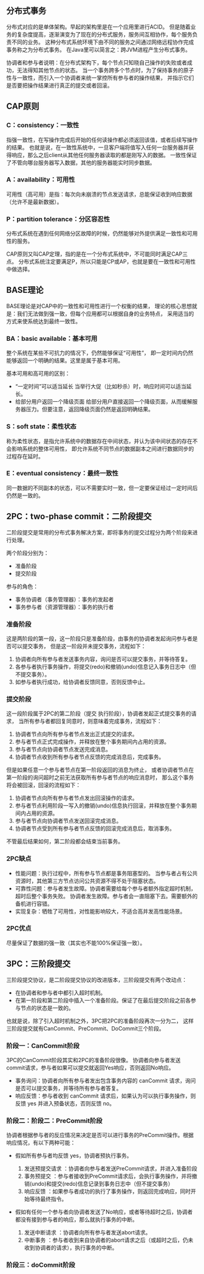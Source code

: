 ## 分布式事务

分布式对应的是单体架构。早起的架构里是在一个应用里进行ACID。
但是随着业务的复杂度提高，逐渐演变为了现在的分布式服务，服务间互相协作，每个服务负责不同的业务。
这种分布式系统环境下由不同的服务之间通过网络远程协作完成事务称之为分布式事务。
在Java里可以简言之：跨JVM进程产生分布式事务。

协调者和参与者说明：在分布式架构下，每个节点只知晓自己操作的失败或者成功，无法得知其他节点的状态。
当一个事务跨多个节点时，为了保持事务的原子性与一致性，而引入一个协调者来统一掌控所有参与者的操作结果，
并指示它们是否要把操作结果进行真正的提交或者回滚。

## CAP原则

### C：consistency：一致性

指强一致性，在写操作完成后开始的任何读操作都必须返回该值，或者后续写操作的结果。
也就是说，在一致性系统中，一旦客户端将值写入任何一台服务器并获得响应，那么之后client从其他任何服务器读取的都是刚写入的数据。
一致性保证了不管向哪台服务器写入数据，其他的服务器能实时同步数据。

### A：availability：可用性

可用性（高可用）是指：每次向未崩溃的节点发送请求，总能保证收到响应数据（允许不是最新数据）。

### P：partition tolerance：分区容忍性

分布式系统在遇到任何网络分区故障的时候，仍然能够对外提供满足一致性和可用性的服务。

CAP原则又叫CAP定理，指的是在一个分布式系统中，不可能同时满足CAP三点。
分布式系统注定要满足P，所以只能是CP或AP，也就是要在一致性和可用性中做选择。

## BASE理论

BASE理论是对CAP中的一致性和可用性进行一个权衡的结果，
理论的核心思想就是：我们无法做到强一致，但每个应用都可以根据自身的业务特点，
采用适当的方式来使系统达到最终一致性。

### BA：basic available：基本可用

整个系统在某些不可抗力的情况下，仍然能够保证“可用性”，
即一定时间内仍然能够返回一个明确的结果。这里是属于基本可用。

基本可用和高可用的区别：
- “一定时间”可以适当延长 当举行大促（比如秒杀）时，响应时间可以适当延长。
- 给部分用户返回一个降级页面 给部分用户直接返回一个降级页面，从而缓解服务器压力。但要注意，返回降级页面仍然是返回明确结果。

### S：soft state：柔性状态

称为柔性状态，是指允许系统中的数据存在中间状态，并认为该中间状态的存在不会影响系统的整体可用性，
即允许系统不同节点的数据副本之间进行数据同步的过程存在延时。

### E：eventual consistency：最终一致性

同一数据的不同副本的状态，可以不需要实时一致，但一定要保证经过一定时间后仍然是一致的。

## 2PC：two-phase commit：二阶段提交

二阶段提交是常用的分布式事务解决方案，即将事务的提交过程分为两个阶段来进行处理。

两个阶段分别为：
- 准备阶段
- 提交阶段

参与的角色：
- 事务协调者（事务管理器）：事务的发起者
- 事务参与者（资源管理器）：事务的执行者

### 准备阶段

这是两阶段的第一段，这一阶段只是准备阶段，由事务的协调者发起询问参与者是否可以提交事务，
但是这一阶段并未提交事务，流程如下：
1. 协调者向所有参与者发送事务内容，询问是否可以提交事务，并等待答复。
2. 各参与者执行事务操作，将提交(redo)和撤销(undo)信息记入事务日志中（但不提交事务）。
3. 如参与者执行成功，给协调者反馈同意，否则反馈中止。

### 提交阶段

这一段阶段属于2PC的第二阶段（提交 执行阶段），协调者发起正式提交事务的请求，
当所有参与者都回复同意时，则意味着完成事务，流程如下：
1. 协调者节点向所有参与者节点发出正式提交的请求。
2. 参与者节点正式完成操作，并释放在整个事务期间内占用的资源。
3. 参与者节点向协调者节点发送完成消息。
4. 协调者节点收到所有参与者节点反馈的完成消息后，完成事务。

但是如果任意一个参与者节点在第一阶段返回的消息为终止，
或者协调者节点在第一阶段的询问超时之前无法获取所有参与者节点的响应消息时，
那么这个事务将会被回滚，回滚的流程如下：
1. 协调者节点向所有参与者节点发出回滚操作的请求。
2. 参与者节点利用阶段一写入的撤销(undo)信息执行回滚，并释放在整个事务期间内占用的资源。
3. 参与者节点向协调者节点发送回滚完成消息。
4. 协调者节点受到所有参与者节点反馈的回滚完成消息后，取消事务。

不管最后结果如何，第二阶段都会结束当前事务。

### 2PC缺点

- 性能问题：执行过程中，所有参与节点都是事务阻塞型的。
当参与者占有公共资源时，其他第三方节点访问公共资源不得不处于阻塞状态。
- 可靠性问题：参与者发生故障。协调者需要给每个参与者额外指定超时机制，超时后整个事务失败。
协调者发生故障。参与者会一直阻塞下去。需要额外的备机进行容错。
- 实现复杂：牺牲了可用性，对性能影响较大，不适合高并发高性能场景。

### 2PC优点

尽量保证了数据的强一致（其实也不能100%保证强一致）。

## 3PC：三阶段提交

三阶段提交协议，是二阶段提交协议的改进版本，三阶段提交有两个改动点：
- 在协调者和参与者中都引入超时机制。
- 在第一阶段和第二阶段中插入一个准备阶段。保证了在最后提交阶段之前各参与节点的状态是一致的。

也就是说，除了引入超时机制之外，3PC把2PC的准备阶段再次一分为二，
这样三阶段提交就有CanCommit、PreCommit、DoCommit三个阶段。

### 阶段一：CanCommit阶段

3PC的CanCommit阶段其实和2PC的准备阶段很像。
协调者向参与者发送commit请求，参与者如果可以提交就返回Yes响应，否则返回No响应。
- 事务询问：协调者向所有参与者发出包含事务内容的 canCommit 请求，询问是否可以提交事务，并等待所有参与者答复。
- 响应反馈：参与者收到 canCommit 请求后，如果认为可以执行事务操作，则反馈 yes 并进入预备状态，否则反馈 no。

### 阶段二：阶段二：PreCommit阶段

协调者根据参与者的反应情况来决定是否可以进行事务的PreCommit操作。根据响应情况，有以下两种可能：

- 假如所有参与者均反馈 yes，协调者预执行事务。
    1. 发送预提交请求 ：协调者向参与者发送PreCommit请求，并进入准备阶段
    2. 事务预提交 ：参与者接收到PreCommit请求后，会执行事务操作，并将撤销(undo)和提交(redo)信息记录到事务日志中（但不提交事务）
    3. 响应反馈 ：如果参与者成功的执行了事务操作，则返回完成响应，同时开始等待最终指令。
    
- 假如有任何一个参与者向协调者发送了No响应，或者等待超时之后，协调者都没有接到参与者的响应，那么就执行事务的中断。
    1. 发送中断请求 ：协调者向所有参与者发送abort请求。
    2. 中断事务 ：参与者收到来自协调者的abort请求之后（或超时之后，仍未收到协调者的请求），执行事务的中断。
    
### 阶段三：doCommit阶段